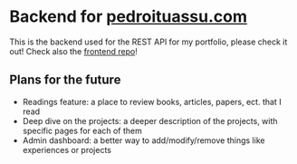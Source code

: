 # Backend for [pedroituassu.com](https://pedroituassu.com)
This is the backend used for the REST API for my portfolio, please check it out!
Check also the [frontend repo](https://github.com/pedroituassu/pedroituassu-frontend)!

## Plans for the future
- Readings feature: a place to review books, articles, papers, ect. that I read
- Deep dive on the projects: a deeper description of the projects, with specific pages for each of them
- Admin dashboard: a better way to add/modify/remove things like experiences or projects

